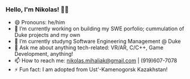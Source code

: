 ### Hello, I'm Nikolas! 🏳️‍🌈

- 😄 Pronouns: he/him
- 🔭 I’m currently working on building my SWE porfolio; cummulation of Duke projects and my own
- 🌱 I’m currently studyng Software Engineering Management @ Duke
- 💬 Ask me about anything tech-related: VR/AR, C/C++, Game Development, anything!
- 📫 How to reach me: nikolas.mihaliak@gmail.com | (919)607-7078
- ⚡ Fun fact: I am adopted from Ust'-Kamenogorsk Kazakhstan!
